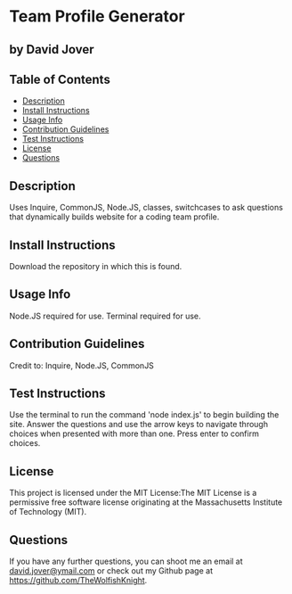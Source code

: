 # Team Profile Generator
## by David Jover

## Table of Contents
- [Description](#description)
- [Install Instructions](#install-instructions)
- [Usage Info](#usage-info)
- [Contribution Guidelines](#contribution-guidelines)
- [Test Instructions](#test-instructions)
- [License](#license)
- [Questions](#questions)

## Description
Uses Inquire, CommonJS, Node.JS, classes, switchcases to ask questions that dynamically builds website for a coding team profile.

## Install Instructions
Download the repository in which this is found.

## Usage Info
Node.JS required for use. Terminal required for use.

## Contribution Guidelines
Credit to: Inquire, Node.JS, CommonJS

## Test Instructions
Use the terminal to run the command 'node index.js' to begin building the site. Answer the questions and use the arrow keys to navigate through choices when presented with more than one. Press enter to confirm choices.

## License
This project is licensed under the MIT License:The MIT License is a permissive free software license originating at the Massachusetts Institute of Technology (MIT).

## Questions
If you have any further questions, you can shoot me an email at david.jover@ymail.com or check out my Github page at https://github.com/TheWolfishKnight.